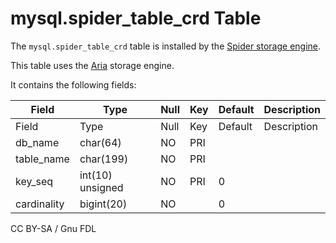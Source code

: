 # mysql.spider\_table\_crd Table

The `mysql.spider_table_crd` table is installed by the [Spider storage engine](../../../../../storage-engines/spider/).

This table uses the [Aria](../../../../../storage-engines/aria/) storage engine.

It contains the following fields:

| Field       | Type             | Null | Key | Default | Description |
| ----------- | ---------------- | ---- | --- | ------- | ----------- |
| Field       | Type             | Null | Key | Default | Description |
| db\_name    | char(64)         | NO   | PRI |         |             |
| table\_name | char(199)        | NO   | PRI |         |             |
| key\_seq    | int(10) unsigned | NO   | PRI | 0       |             |
| cardinality | bigint(20)       | NO   |     | 0       |             |

CC BY-SA / Gnu FDL
